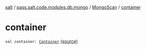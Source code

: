 [salt](../../index.md) / [pass.salt.code.modules.db.mongo](../index.md) / [MongoScan](index.md) / [container](./container.md)

# container

`val container: `[`Container`](../../pass.salt.code.container/-container/index.md) [(source)](https://github.com/kurbaniec-tgm/salt/tree/master/code/modules/db/mongo/MongoScan.kt#L16)